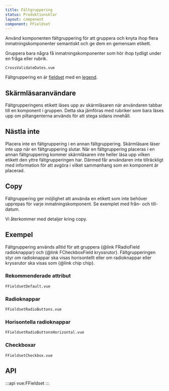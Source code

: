 ```yaml
---
title: Fältgruppering
status: Produktionsklar
layout: component
component: FFieldset
---
```


Använd komponenten fältgruppering för att gruppera och knyta ihop flera
inmatningskomponenter semantiskt och ge dem en gemensam etikett.

Gruppera bara några få inmatningskomponenter som hör ihop tydligt under en fråga eller rubrik.

```import
CrossValidateDates.vue
```

Fältgruppering en är [fieldset](https://developer.mozilla.org/en-US/docs/Web/HTML/Element/fieldset) med en
[legend](https://developer.mozilla.org/en-US/docs/Web/HTML/Element/legend).

## Skärmläsaranvändare

Fältgrupperingens etikett läses upp av skärmläsaren när användaren tabbar till en komponent i gruppen.
Detta ska jämföras med rubriker som bara läses upp om piltangenterna används för att stega sidans
innehåll.

## Nästla inte

Placera inte en fältgruppering i en annan fältgruppering. Skärmläsare läser inte upp när en fältgruppering slutar.
När en fältgruppering placeras i en annan fältgruppering kommer skärmläsaren inte heller läsa upp
vilken etikett den yttre fältgrupperingen har. Därmed får användaren inte tillräckligt med
information för att avgöra i vilket sammanhang som en komponent är placerad.

## Copy

Fältgruppering ger möjlighet att använda en etikett som inte behöver
upprepas för varje inmatningskomponent. Se exemplet med från- och till-datum.

Vi återkommer med detaljer kring copy.

## Exempel

Fältgruppering används alltid för att gruppera {@link FRadioField radioknappar} och
{@link FCheckboxField kryssrutor}. Fältgrupperingen styr om radioknappar ska visas
horisontellt eller om radioknappar eller kryssrutor ska visas som {@link chip chip}.

### Rekommenderade attribut

```import
FFieldsetDefault.vue
```

### Radioknappar

```import
FFieldsetRadioButtons.vue
```

### Horisontella radioknappar

```import
FFieldsetRadioButtonsHorizontal.vue
```

### Checkboxar

```import
FFieldsetCheckbox.vue
```

## API

:::api
vue:FFieldset
:::
